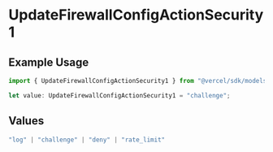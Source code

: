 # UpdateFirewallConfigActionSecurity1

## Example Usage

```typescript
import { UpdateFirewallConfigActionSecurity1 } from "@vercel/sdk/models/updatefirewallconfigop.js";

let value: UpdateFirewallConfigActionSecurity1 = "challenge";
```

## Values

```typescript
"log" | "challenge" | "deny" | "rate_limit"
```